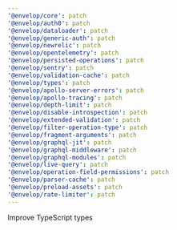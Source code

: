 ```yaml
---
'@envelop/core': patch
'@envelop/auth0': patch
'@envelop/dataloader': patch
'@envelop/generic-auth': patch
'@envelop/newrelic': patch
'@envelop/opentelemetry': patch
'@envelop/persisted-operations': patch
'@envelop/sentry': patch
'@envelop/validation-cache': patch
'@envelop/types': patch
'@envelop/apollo-server-errors': patch
'@envelop/apollo-tracing': patch
'@envelop/depth-limit': patch
'@envelop/disable-introspection': patch
'@envelop/extended-validation': patch
'@envelop/filter-operation-type': patch
'@envelop/fragment-arguments': patch
'@envelop/graphql-jit': patch
'@envelop/graphql-middleware': patch
'@envelop/graphql-modules': patch
'@envelop/live-query': patch
'@envelop/operation-field-permissions': patch
'@envelop/parser-cache': patch
'@envelop/preload-assets': patch
'@envelop/rate-limiter': patch
---
```


Improve TypeScript types
